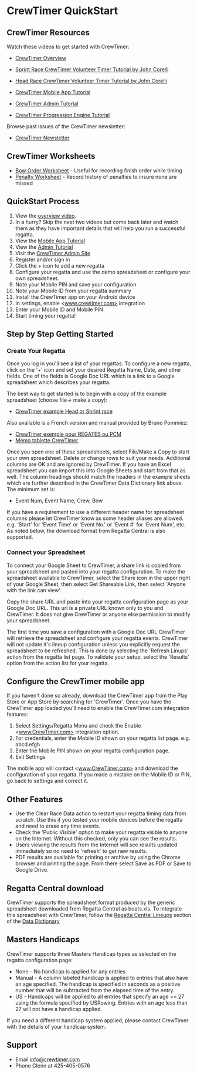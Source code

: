 # CrewTimer QuickStart

## CrewTimer Resources

Watch these videos to get started with CrewTimer:

- [CrewTimer Overview](https://youtu.be/qVsdQYN4Uzg)

- [Sprint Race CrewTimer Volunteer Timer Tutorial by John Corelli](https://www.youtube.com/watch?v=efWTV3J3GiM)
- [Head Race CrewTimer Volunteer Timer Tutorial by John Corelli](https://www.youtube.com/watch?v=j_WCOiJDS-Q)

- [CrewTimer Mobile App Tutorial](https://www.youtube.com/watch?v=5wZ6JfZRbj8)
- [CrewTimer Admin Tutorial](https://www.youtube.com/watch?v=RQEBX74VSVE)

- [CrewTimer Progression Engine Tutorial](https://youtu.be/KLHU3zyNCz4)

Browse past issues of the CrewTimer newsletter:

- [CrewTimer Newsletter](https://us14.campaign-archive.com/home/?u=4a5ea7fa5d69fb8cc530b0951&id=fe2b98d0cf)

## CrewTimer Worksheets

- [Bow Order Worksheet](https://drive.google.com/file/d/1-Zrq7jEETN6hrCVI2zRltQwAW1dWmT3r/view?usp=sharing) - Useful for recording finish order while timing
- [Penalty Worksheet](https://drive.google.com/file/d/1-S_SVyIWP2OlKJfX7JpF7TPhrQWeQpyj/view?usp=sharing) - Record history of penalties to insure none are missed

## QuickStart Process

1. View the [overview video](https://youtu.be/qVsdQYN4Uzg).
2. In a hurry? Skip the next two videos but come back later and watch them as they have important  details that will help you run a successful regatta.
3. View the [Mobile App Tutorial](https://www.youtube.com/watch?v=5wZ6JfZRbj8)
4. View the [Admin Tutorial](https://www.youtube.com/watch?v=RQEBX74VSVE)
5. Visit the [CrewTimer Admin Site](https://admin.crewtimer.com)
6. Register and/or sign in
7. Click the + icon to add a new regatta
8. Configure your regatta and use the demo spreadsheet or configure your own spreadsheet.
9. Note your Mobile PIN and save your configuration
10. Note your Mobile ID from your regatta summary
11. Install the CrewTimer app on your Android device
12. In settings, enable <www.crewtimer.com> integration
13. Enter your Mobile ID and Mobile PIN
14. Start timing your regatta!

## Step by Step Getting Started

### Create Your Regatta

Once you log in you'll see a list of your regattas. To configure a new regatta, click on the '+' icon and set your desired Regatta Name, Date, and other fields. One of the fields is Google Doc URL which is a link to a Google spreadsheet which describes your regatta.

The best way to get started is to begin with a copy of the example spreadsheet (choose file-> make a copy):

- [CrewTimer example Head or Sprint race](https://docs.google.com/spreadsheets/d/1K2UWYS9Vfb4HlHtMGRi5pGRWj4CM9ZrKNbWo58vdvh4/edit?usp=sharing)

Also available is a French version and manual provided by Bruno Pommiez:

- [CrewTimer exemple pour REGATES ou PCM](https://docs.google.com/spreadsheets/d/1OAHqU631r0Pa-UqAQUdxxnLrJ_YjSajtlcIvvTj2394/edit?usp=sharing)
- [Mémo tablette CrewTimer](https://drive.google.com/file/d/1DZvooqkDjxM8e1h9bcT_6BZrzABY0LV0/view?usp=sharing)

Once you open one of these spreadsheets, select File/Make a Copy to start your own spreadsheet.  Delete or change rows to suit your needs.  Additional columns are OK and are ignored by CrewTimer.  If you have an Excel spreadsheet you can import this into Google Sheets and start from that as well.  The column headings should match the headers in the example sheets which are further described in the CrewTimer Data Dictionary link above.  The minimum set is:

- Event Num, Event Name, Crew, Bow

If you have a requirement to use a different header name for spreadsheet columns please let CrewTimer know as some header aliases are allowed.  e.g. 'Start' for 'Event Time' or 'Event No.' or 'Event #' for 'Event Num', etc.  As noted below, the download format from Regatta Central is also supported.

### Connect your Spreadsheet

To connect your Google Sheet to CrewTimer, a share link is copied from your spreadsheet and pasted into your regatta configuration.  To make the spreadsheet available to CrewTimer, select the Share icon in the upper right of your Google Sheet, then select Get Shareable Link, then select 'Anyone with the link can view'.

Copy the share URL and paste into your regatta configuration page as your Google Doc URL.  This url is a private URL known only to you and CrewTimer.  It does not give CrewTimer or anyone else permission to modify your spreadsheet.

The first time you save a configuration with a Google Doc URL CrewTimer will retrieve the spreadsheet and configure your regatta events. CrewTimer will not update it's lineup configuration unless you explicitly request the spreadsheet to be refreshed. This is done by selecting the 'Refresh Linups' action from the regatta list page.
To validate your setup, select the 'Results' option from the action list for your regatta.

## Configure the CrewTimer mobile app

If you haven't done so already, download the CrewTimer app from the Play Store or App Store by searching for 'CrewTimer'.  Once you have the CrewTimer app loaded you'll need to enable the CrewTimer.com integration features:

1. Select Settings/Regatta Menu and check the Enable <www.CrewTimer.com> integration option.
2. For credentials, enter the Mobile ID shown on your regatta list page. e.g. abcd.efgh
3. Enter the Mobile PIN shown on your regatta configuration page.
4. Exit Settings

The mobile app will contact <www.CrewTimer.com> and download the configuration of your regatta.  If you made a mistake on the Mobile ID or PIN, go back to settings and correct it.

## Other Features

- Use the Clear Race Data action to restart your regatta timing data from scratch.  Use this if you tested your mobile devices before the regatta and need to erase any time events.
- Check the 'Public Visible' option to make your regatta visible to anyone on the Internet.  Without this checked, only you can see the results.
- Users viewing the results from the Internet will see results updated immediately so no need to 'refresh' to get new results.
- PDF results are available for printing or archive by using the Chrome browser and printing the page.  From there select Save as PDF or Save to Google Drive.

## Regatta Central download

CrewTimer supports the spreadsheet format produced by the generic spreadsheet downloaded from Regatta Central as boats.xls.  To integrate this spreadsheet with CrewTimer, follow the [Regatta Central Lineups](/help/DataDictionary#regatta-central-lineups) section of the [Data Dictionary](/help/DataDictionary)

## Masters Handicaps

CrewTimer supports three Masters Handicap types as selected on the regatta configuration page:

- None - No handicap is applied for any entries.
- Manual - A column labeled handicap is applied to entries that also have an age specified.  The handicap is specified in seconds as a positive number that will be subtracted from the elapsed time of the entry.
- US - Handicaps will be applied to all entries that specify an age >= 27 using the formula specified by USRowing.  Entries with an age less than 27 will not have a handicap applied.

If you need a different handicap system applied, please contact CrewTimer with the details of your handicap system.

## Support

- Email [info@crewtimer.com](mailto:info@crewtimer.com?subject=CrewTimer)
- Phone Glenn at 425-405-0576
